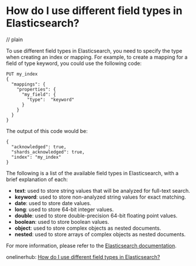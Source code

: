 # How do I use different field types in Elasticsearch?
// plain

To use different field types in Elasticsearch, you need to specify the type when creating an index or mapping. For example, to create a mapping for a field of type keyword, you could use the following code:

```
PUT my_index
{
  "mappings": {
    "properties": {
      "my_field": {
        "type":  "keyword"
      }
    }
  }
}
```

The output of this code would be:
```
{
  "acknowledged": true,
  "shards_acknowledged": true,
  "index": "my_index"
}
```

The following is a list of the available field types in Elasticsearch, with a brief explanation of each:
* **text**: used to store string values that will be analyzed for full-text search.
* **keyword**: used to store non-analyzed string values for exact matching.
* **date**: used to store date values.
* **long**: used to store 64-bit integer values.
* **double**: used to store double-precision 64-bit floating point values.
* **boolean**: used to store boolean values.
* **object**: used to store complex objects as nested documents.
* **nested**: used to store arrays of complex objects as nested documents.

For more information, please refer to the [Elasticsearch documentation](https://www.elastic.co/guide/en/elasticsearch/reference/current/mapping-types.html).

onelinerhub: [How do I use different field types in Elasticsearch?](https://onelinerhub.com/elasticsearch/how-do-i-use-different-field-types-in-elasticsearch)